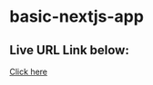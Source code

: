 # basic-nextjs-app

## Live URL Link below:

[Click here](https://basic-nextjs-app-five.vercel.app/)
